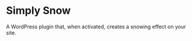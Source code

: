 Simply Snow
===========

A WordPress plugin that, when activated, creates a snowing effect on your site.
